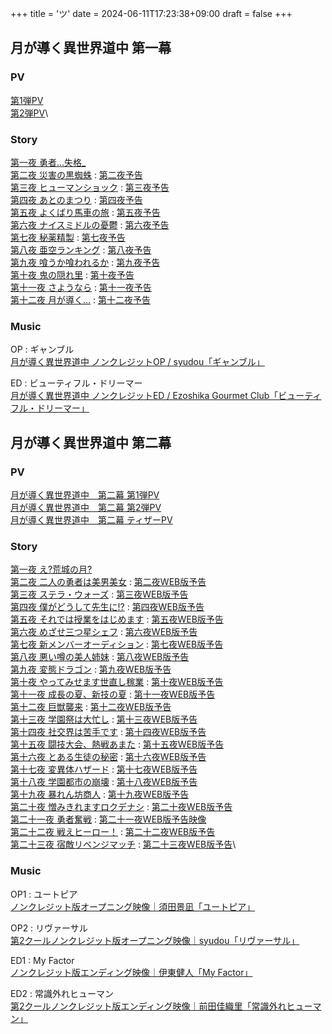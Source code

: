 +++
title = 'ツ'
date = 2024-06-11T17:23:38+09:00
draft = false
+++

## 月が導く異世界道中 第一幕
### PV
[第1弾PV](https://www.youtube.com/watch?v=O7m7Rc6PwfE)\
[第2弾PV](https://www.youtube.com/watch?v=9KtypYdnDWY)\

### Story
[第一夜 勇者…失格_](https://tsukimichi.com/1st/story/ep01/)\
[第二夜 災害の黒蜘蛛](https://tsukimichi.com/1st/story/ep02/) : [第二夜予告](https://www.youtube.com/watch?v=S_OIQmzc5lU)\
[第三夜 ヒューマンショック](https://tsukimichi.com/1st/story/ep03/) : [第三夜予告](https://www.youtube.com/watch?v=pGmLgKFXLoI)\
[第四夜 あとのまつり](https://tsukimichi.com/1st/story/ep04/) : [第四夜予告](https://www.youtube.com/watch?v=pwDZAecUN2c)\
[第五夜 よくばり馬車の旅](https://tsukimichi.com/1st/story/ep05/) : [第五夜予告](https://www.youtube.com/watch?v=9xTzJQ0FXKs)\
[第六夜 ナイスミドルの憂鬱](https://tsukimichi.com/1st/story/ep06/) : [第六夜予告](https://www.youtube.com/watch?v=jo7PFY5hM-g)\
[第七夜 秘薬精製](https://tsukimichi.com/1st/story/ep07/) : [第七夜予告](https://www.youtube.com/watch?v=aS7i6bREM6o)\
[第八夜 亜空ランキング](https://tsukimichi.com/1st/story/ep08/) : [第八夜予告](https://www.youtube.com/watch?v=V_XWQfwu9s4)\
[第九夜 喰うか喰われるか](https://tsukimichi.com/1st/story/ep09/) : [第九夜予告](https://www.youtube.com/watch?v=eU1WIkfhl1A)\
[第十夜 鬼の隠れ里](https://tsukimichi.com/1st/story/ep10/) : [第十夜予告](https://www.youtube.com/watch?v=CgBABYiHGNg)\
[第十一夜 さようなら](https://tsukimichi.com/1st/story/ep11/) : [第十一夜予告](https://www.youtube.com/watch?v=nayhWVDxkyU)\
[第十二夜 月が導く…](https://tsukimichi.com/1st/story/ep12/) : [第十二夜予告](https://www.youtube.com/watch?v=2l_MmEMk-Vs)

### Music
OP : ギャンブル\
[月が導く異世界道中 ノンクレジットOP / syudou「ギャンブル」](https://www.youtube.com/watch?v=EcAEWAQR9M4)

ED : ビューティフル・ドリーマー\
[月が導く異世界道中 ノンクレジットED / Ezoshika Gourmet Club「ビューティフル・ドリーマー」](https://www.youtube.com/watch?v=UbFJuzkkqYE)


## 月が導く異世界道中 第二幕
### PV
[月が導く異世界道中　第二幕 第1弾PV](https://www.youtube.com/watch?v=ghEWGXSxUUQ)\
[月が導く異世界道中　第二幕 第2弾PV](https://youtu.be/bJaTrqUGXXU?si=aIHbkSMmKvSQI4qt)\
[月が導く異世界道中　第二幕 ティザーPV](https://www.youtube.com/watch?v=qe5D48JdTUc)

### Story
[第一夜 え?荒城の月?](https://tsukimichi.com/story/ep01/)\
[第二夜 二人の勇者は美男美女](https://tsukimichi.com/story/ep02/) : [第二夜WEB版予告](https://www.youtube.com/watch?v=r7T2GXWb1ls)\
[第三夜 ステラ・ウォーズ](https://tsukimichi.com/story/ep03/) : [第三夜WEB版予告](https://www.youtube.com/watch?v=Jo-vfaeivNU)\
[第四夜 僕がどうして先生に!?](https://tsukimichi.com/story/ep04/) : [第四夜WEB版予告](https://www.youtube.com/watch?v=SHVk6Hgf6rE)\
[第五夜 それでは授業をはじめます](https://tsukimichi.com/story/ep05/) : [第五夜WEB版予告](https://www.youtube.com/watch?v=fB5bjaf2djA)\
[第六夜 めざせ三つ星シェフ](https://tsukimichi.com/story/ep06/) : [第六夜WEB版予告](https://www.youtube.com/watch?v=ldtWvN4Bz-M)\
[第七夜 新メンバーオーディション](https://tsukimichi.com/story/07/) : [第七夜WEB版予告](https://www.youtube.com/watch?v=bdIYSrOXK7o)\
[第八夜 悪い噂の美人姉妹](https://tsukimichi.com/story/ep08/) : [第八夜WEB版予告](https://www.youtube.com/watch?v=Hvu7I1cI5kM)\
[第九夜 変態ドラゴン](https://tsukimichi.com/story/ep09/) : [第九夜WEB版予告](https://www.youtube.com/watch?v=5iQ5hNEtHMY)\
[第十夜 やってみせます世直し稼業](https://tsukimichi.com/story/ep10/) : [第十夜WEB版予告](https://www.youtube.com/watch?v=BUBO6utS79I)\
[第十一夜 成長の夏、新技の夏](https://tsukimichi.com/story/ep11/) : [第十一夜WEB版予告](https://www.youtube.com/watch?v=QOmCUVTo8Aw)\
[第十二夜 巨獣襲来](https://tsukimichi.com/story/ep12/) : [第十二夜WEB版予告](https://www.youtube.com/watch?v=ghvfYj83ps8)\
[第十三夜 学園祭は大忙し](https://tsukimichi.com/story/13/) :  [第十三夜WEB版予告](https://www.youtube.com/watch?v=Xb-4mutEj4U)\
[第十四夜 社交界は苦手です](https://tsukimichi.com/story/14/) : [第十四夜WEB版予告](https://www.youtube.com/watch?v=0M24K_WXbj8)\
[第十五夜 闘技大会、熱戦あまた](https://tsukimichi.com/story/15/) : [第十五夜WEB版予告](https://youtu.be/SZML9BR0HpA)\
[第十六夜 とある生徒の秘密](https://tsukimichi.com/story/16/) : [第十六夜WEB版予告](https://youtu.be/PJP7GG7iZuI)\
[第十七夜 変異体ハザード](https://tsukimichi.com/story/17/) : [第十七夜WEB版予告](https://youtu.be/13yAPww3kh4)\
[第十八夜 学園都市の崩壊](https://tsukimichi.com/story/18/) : [第十八夜WEB版予告](https://youtu.be/_6nSwdYdUSw)\
[第十九夜 暴れん坊商人](https://tsukimichi.com/story/19/) : [第十九夜WEB版予告](https://youtu.be/LO5Wn4x2FfE)\
[第二十夜 憎みきれますロクデナシ](https://tsukimichi.com/story/20/) : [第二十夜WEB版予告](https://youtu.be/n25jyfiJq0g)\
[第二十一夜 勇者奮戦](https://tsukimichi.com/story/21/) : [第二十一夜WEB版予告映像](https://youtu.be/suK8WramRJc)\
[第二十二夜 戦えヒーロー！](https://tsukimichi.com/story/22/) : [第二十二夜WEB版予告](https://youtu.be/dpF3S_jR_zw)\
[第二十三夜 宿敵リベンジマッチ](https://tsukimichi.com/story/23/) : [第二十三夜WEB版予告](https://youtu.be/ZuVcdokcrzo)\


### Music
OP1 : ユートピア\
[ノンクレジット版オープニング映像｜須田景凪「ユートピア」](https://www.youtube.com/watch?v=VGt6eBETJp4)

OP2 : リヴァーサル\
[第2クールノンクレジット版オープニング映像｜syudou「リヴァーサル」](https://www.youtube.com/watch?v=uULlburPIm0)

ED1 : My Factor\
[ノンクレジット版エンディング映像｜伊東健人「My Factor」](https://www.youtube.com/watch?v=gzJPjr3FYTs)

ED2 : 常識外れヒューマン\
[第2クールノンクレジット版エンディング映像｜前田佳織里「常識外れヒューマン」](https://youtu.be/xbFRvx5MzXE?si=ugOvDj9txiz7NSdp)


